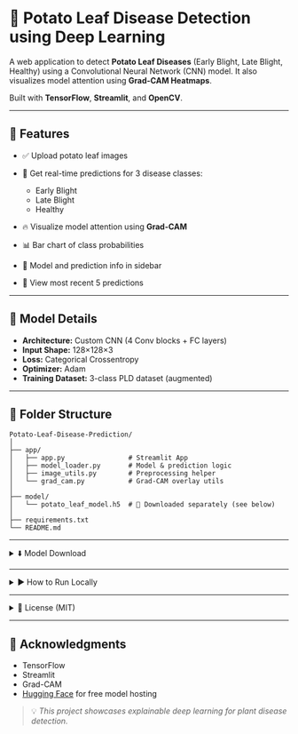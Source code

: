 # 🥔 Potato Leaf Disease Detection using Deep Learning

A web application to detect **Potato Leaf Diseases** (Early Blight, Late Blight, Healthy) using a Convolutional Neural Network (CNN) model. It also visualizes model attention using **Grad-CAM Heatmaps**.

Built with **TensorFlow**, **Streamlit**, and **OpenCV**.

---

## 📸 Features

* ✅ Upload potato leaf images
* 🔮 Get real-time predictions for 3 disease classes:

  * Early Blight
  * Late Blight
  * Healthy
* 🔥 Visualize model attention using **Grad-CAM**
* 📊 Bar chart of class probabilities
* 🧠 Model and prediction info in sidebar
* 🥘 View most recent 5 predictions

---

## 🧠 Model Details

* **Architecture:** Custom CNN (4 Conv blocks + FC layers)
* **Input Shape:** 128×128×3
* **Loss:** Categorical Crossentropy
* **Optimizer:** Adam
* **Training Dataset:** 3-class PLD dataset (augmented)

---

## 🧹 Folder Structure

```
Potato-Leaf-Disease-Prediction/
│
├── app/
│   ├── app.py                # Streamlit App
│   ├── model_loader.py       # Model & prediction logic
│   ├── image_utils.py        # Preprocessing helper
│   └── grad_cam.py           # Grad-CAM overlay utils
│
├── model/
│   └── potato_leaf_model.h5  # 🔗 Downloaded separately (see below)
│
├── requirements.txt
└── README.md
```

---

<details>
<summary>⬇️ Model Download</summary>

The trained `.h5` model is hosted on Hugging Face. Download it manually and place it in the `model/` folder.

**📅 Download:**
[https://huggingface.co/venkatram-2005/Potato-Leaf-Disease/raw/main/potato\_leaf\_model.h5](https://huggingface.co/venkatram-2005/Potato-Leaf-Disease/raw/main/potato_leaf_model.h5)

**📁 Save as:**

```
model/potato_leaf_model.h5
```

</details>

---

<details>
<summary>▶️ How to Run Locally</summary>

```bash
# 1. Clone the repository
$ git clone https://github.com/venkatram-2005/Potato-Leaf-Disease-Prediction.git
$ cd Potato-Leaf-Disease-Prediction

# 2. Create and activate virtual environment
$ python -m venv venv
$ venv\Scripts\activate     # On Windows
# OR
$ source venv/bin/activate  # On macOS/Linux

# 3. Install dependencies
$ pip install -r requirements.txt

# 4. Run the app
$ streamlit run app/app.py
```

</details>

---

<details>
<summary>📜 License (MIT)</summary>

```
MIT License

Copyright (c) 2025 Valluri Venkatram

Permission is hereby granted, free of charge, to any person obtaining a copy
of this software and associated documentation files (the "Software"), to deal
in the Software without restriction...
```

</details>

---

## 🙌 Acknowledgments

* TensorFlow
* Streamlit
* Grad-CAM
* [Hugging Face](https://huggingface.co/) for free model hosting

> 💡 *This project showcases explainable deep learning for plant disease detection.*
